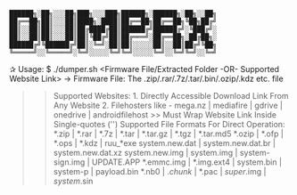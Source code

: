 

	██████╗░██╗░░░██╗███╗░░░███╗██████╗░██████╗░██╗░░██╗
	██╔══██╗██║░░░██║████╗░████║██╔══██╗██╔══██╗╚██╗██╔╝
	██║░░██║██║░░░██║██╔████╔██║██████╔╝██████╔╝░╚███╔╝░
	██║░░██║██║░░░██║██║╚██╔╝██║██╔═══╝░██╔══██╗░██╔██╗░
	██████╔╝╚██████╔╝██║░╚═╝░██║██║░░░░░██║░░██║██╔╝╚██╗
	╚═════╝░░╚═════╝░╚═╝░░░░░╚═╝╚═╝░░░░░╚═╝░░╚═╝╚═╝░░╚═╝
	
   ✰ Usage: $ ./dumper.sh <Firmware File/Extracted Folder -OR- Supported Website Link> 
	 -> Firmware File: The .zip/.rar/.7z/.tar/.bin/.ozip/.kdz etc. file 
  >> Supported Websites: 
	1. Directly Accessible Download Link From Any Website
	2. Filehosters like - mega.nz | mediafire | gdrive | onedrive | androidfilehost
	 >> Must Wrap Website Link Inside Single-quotes ('')
  >> Supported File Formats For Direct Operation:
	 *.zip | *.rar | *.7z | *.tar | *.tar.gz | *.tgz | *.tar.md5
	 *.ozip | *.ofp | *.ops | *.kdz | ruu_*exe
	 system.new.dat | system.new.dat.br | system.new.dat.xz
	 system.new.img | system.img | system-sign.img | UPDATE.APP
	 *.emmc.img | *.img.ext4 | system.bin | system-p | payload.bin
	 *.nb0 | .*chunk* | *.pac | *super*.img | *system*.sin
